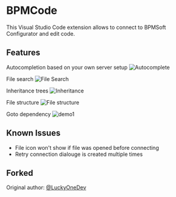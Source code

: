 # BPMCode

This Visual Studio Code extension allows to connect to BPMSoft Configurator and edit code.

## Features

Autocompletion based on your own server setup
![Autocomplete](https://user-images.githubusercontent.com/81585996/207141932-c196c826-b81e-4e4f-bb71-7216bbd9f0a8.png)

File search
![File Search](https://user-images.githubusercontent.com/81585996/206878123-7ff1b5ef-2a94-4d6e-bd87-914e73cc9e7b.png)

Inheritance trees
![Inheritance](https://user-images.githubusercontent.com/81585996/206878140-0162163f-a36b-4cf0-b62c-769c0eb1a03f.png)

File structure
![File structure](https://user-images.githubusercontent.com/81585996/206878156-4751433d-82e2-4b71-8517-129c1163e483.png)

Goto dependency
![demo1](https://user-images.githubusercontent.com/81585996/206878216-40f29756-febc-4ee5-aaef-1e3717985573.gif)

## Known Issues

* File icon won't show if file was opened before connecting
* Retry connection dialouge is created multiple times

## Forked
Original author: [@LuckyOneDev](https://github.com/LuckyOneDev)
